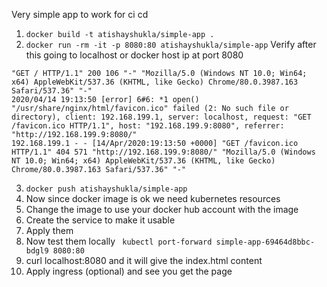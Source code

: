Very simple app to work for ci cd

1. ```docker build -t atishayshukla/simple-app .```
2. ```docker run -rm -it -p 8080:80 atishayshukla/simple-app```
Verify after this going to localhost or docker host ip at port 8080
```
"GET / HTTP/1.1" 200 106 "-" "Mozilla/5.0 (Windows NT 10.0; Win64; x64) AppleWebKit/537.36 (KHTML, like Gecko) Chrome/80.0.3987.163 Safari/537.36" "-"
2020/04/14 19:13:50 [error] 6#6: *1 open() "/usr/share/nginx/html/favicon.ico" failed (2: No such file or directory), client: 192.168.199.1, server: localhost, request: "GET /favicon.ico HTTP/1.1", host: "192.168.199.9:8080", referrer: "http://192.168.199.9:8080/"
192.168.199.1 - - [14/Apr/2020:19:13:50 +0000] "GET /favicon.ico HTTP/1.1" 404 571 "http://192.168.199.9:8080/" "Mozilla/5.0 (Windows NT 10.0; Win64; x64) AppleWebKit/537.36 (KHTML, like Gecko) Chrome/80.0.3987.163 Safari/537.36" "-"
```
3. ```docker push atishayshukla/simple-app```
4. Now since docker image is ok we need kubernetes resources
5. Change the image to use your docker hub account with the image
6. Create the service to make it usable
7. Apply them
8. Now test them locally 
``` kubectl port-forward simple-app-69464d8bbc-bdgl9 8080:80```
9. curl localhost:8080 and it will give the index.html content
10. Apply ingress (optional) and see you get the page